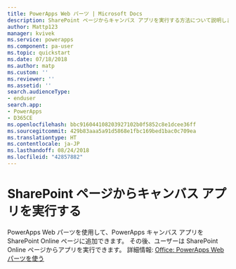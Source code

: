 ```yaml
---
title: PowerApps Web パーツ | Microsoft Docs
description: SharePoint ページからキャンバス アプリを実行する方法について説明します。
author: Mattp123
manager: kvivek
ms.service: powerapps
ms.component: pa-user
ms.topic: quickstart
ms.date: 07/18/2018
ms.author: matp
ms.custom: ''
ms.reviewer: ''
ms.assetid: ''
search.audienceType:
- enduser
search.app:
- PowerApps
- D365CE
ms.openlocfilehash: bbc916044108203927102b0f5852c8e1dcee36ff
ms.sourcegitcommit: 429b83aaa5a91d5868e1fbc169bed1bac0c709ea
ms.translationtype: HT
ms.contentlocale: ja-JP
ms.lasthandoff: 08/24/2018
ms.locfileid: "42857882"
---
```

# <a name="run-a-canvas-app-from-a-sharepoint-page"></a>SharePoint ページからキャンバス アプリを実行する

PowerApps Web パーツを使用して、PowerApps キャンバス アプリを SharePoint Online ページに追加できます。 その後、ユーザーは SharePoint Online ページからアプリを実行できます。 詳細情報: [Office: PowerApps Web パーツを使う](https://support.office.com/article/use-the-powerapps-web-part-6285f05e-e441-408a-99d7-aa688195cd1c?ui=en-US&rs=en-US&ad=US)
